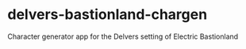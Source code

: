 # delvers-bastionland-chargen
Character generator app for the Delvers setting of Electric Bastionland
